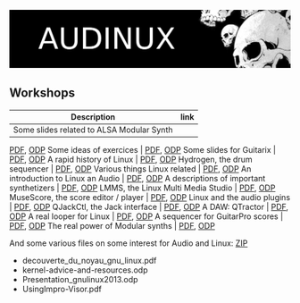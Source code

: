 ![Audinux](../images/AudinuxBanner.png)

## Workshops

Description | link
----------- | ----
Some slides related to ALSA Modular Synth | 
[PDF](../workshop/AMS.pdf), [ODP](../workshop/AMS.odp)
Some ideas of exercices | 
[PDF](../workshop/Exercices.pdf), [ODP](../workshop/Exercices.odp)
Some slides for Guitarix | 
[PDF](../workshop/Guitarix.pdf), [ODP](../workshop/Guitarix.odp)
A rapid history of Linux | 
[PDF](../workshop/Historique.pdf), [ODP](../workshop/Historique.odp)
Hydrogen, the drum sequencer | 
[PDF](../workshop/Hydrogen.pdf), [ODP](../workshop/Hydrogen.odp)
Various things Linux related | 
[PDF](../workshop/LinuxDivers.pdf), [ODP](../workshop/LinuxDivers.odp)
An introduction to Linux an Audio | 
[PDF](../workshop/LinuxIntro.pdf), [ODP](../workshop/LinuxIntro.odp)
A descriptions of important synthetizers | 
[PDF](../workshop/LinuxSynth.pdf), [ODP](../workshop/LinuxSynth.odp)
LMMS, the Linux Multi Media Studio | 
[PDF](../workshop/LMMS.pdf), [ODP](../workshop/LMMS.odp)
MuseScore, the score editor / player | 
[PDF](../workshop/MuseScore.pdf), [ODP](../workshop/MuseScore.odp)
Linux and the audio plugins | 
[PDF](../workshop/Plugins.pdf), [ODP](../workshop/Plugins.odp)
QJackCtl, the Jack interface | 
[PDF](../workshop/QJackCtl.pdf), [ODP](../workshop/QJackCtl.odp)
A DAW: QTractor | 
[PDF](../workshop/Qtractor.pdf), [ODP](../workshop/Qtractor.odp)
A real looper for Linux | 
[PDF](../workshop/SooperLooper.pdf), [ODP](../workshop/SooperLooper.odp)
A sequencer for GuitarPro scores | 
[PDF](../workshop/TuxGuitar.pdf), [ODP](../workshop/TuxGuitar.odp)
The real power of Modular synths | 
[PDF](../workshop/VCVRack.pdf), [ODP](../workshop/VCVRack.odp)

And some various files on some interest for Audio and Linux: [ZIP](../workshop/Divers.zip)
* decouverte_du_noyau_gnu_linux.pdf
* kernel-advice-and-resources.odp
* Presentation_gnulinux2013.odp
* UsingImpro-Visor.pdf
